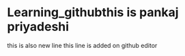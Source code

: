 # Learning_githubthis is pankaj priyadeshi

this is also new line
this line is added on github editor
